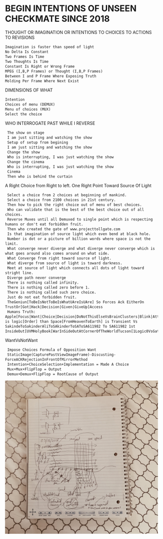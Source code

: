 # BEGIN INTENTIONS OF UNSEEN CHECKMATE SINCE 2018

THOUGHT OR IMAGINATION OR INTENTIONS TO CHOICES TO ACTIONS TO REVISIONS

    Imagination is faster than speed of light
    No Delta Is Constant
    Two Frames Is Time
    Two Thoughts Is Time
    Constant Is Right or Wrong Frame
    MPEG (I,B,P Frames) or Thought (I,B,P Frames)
    Between I and P Frame Where Exposing Truth
    Molding Per Frame Where Next Exist

DIMENSIONS OF WHAT

    Intention
    Choices of menu (DEMUX)
    Menu of choices (MUX)
    Select the choice

WHO INTERROGATE PAST WHILE I REVERSE
 
     The show on stage
     I am just sitting and watching the show
     Setup of setup from begining 
     I am just sitting and watching the show
     Change the show
     Who is interrupting, I was just watching the show
     Change the cinema
     Who is interrupting, I was just watching the show
     Cinema
     Then who is behind the curtain
     

A Right Choice from Right to left.
One Right Point Toward Source Of Light

     Select a choice from 2 choices at beginning of mankind.
     Select a choice from 2100 choices in 21st century.
     Then how to pick the right choice out of menu of best choices.
     Who can validate that is the best of the best choice out of all choices.
     Reverse Muxes until all Demuxed to single point which is respecting humans or don't eat forbidden fruit.
     Then who created the gate of www.projecttollgate.com
     Is that imagination of source light which even bend at black hole.
     Number is dot or a picture of billion words where space is not the limit.
     What converge never diverge and what diverge never converge which is what goes around also comes around on what side.
     What Converge from right toward source of light.
     What diverge from source of light is toward darkness.
     Meet at source of light which connects all dots of light toward stright line.
     Diverge path never converge
     There is nothing called infinity.
     There is nothing called zero before 1.
     There is nothing called such zero choice.
     Just do not eat forbidden fruit.
     TheGeniun[ToBeIsNotToBeIsWhatUAreIsUAre] So Forces Ack EitherOn TrustOr[Got|Hack|Decision|Given|GiveUp]Access
     Humans Truth: Apple[Focus|Want|Choice|Decision|DoNotThisElseVsBrainClusters|Blink|AttractionVsDistraction|Awareness|Knowing|OutSideIn[HolyBooks]|InSideOut[EachAdamIsHiddenPlannedToKillAdam[PlannedToSeperateAdamInto2Half[MaterialVsKnowingSoul1stUniversalTransectionOnAdam]]]] is logic[Order] than Space[FromHeavenToEarth] is Transient Vs SakindeToSakinderAliToSAkinderToSAToSA611982 To SA611982 1st InsideOut[UVMHolyBook[WarInSideOutAtCornerOfTheWorldTucson[1Logic0VsGatesKeys[SuperemeRateToFlatPauseTheTime[TimeStop[OnOffTimeMeet2ndTrasectionOfUniversalNothing[NothingToSomeThingSomeThingToNothingGotControlBySA611982]]]]]]] 
     
WantVsNotWant  

     Impose Choices Formula of Opposition Want
     StaticImage(CapturePastViewImageFrame)-Discusting-ForceACKRejectionInFrontOfMirrorMethod
     Intention+ChoiceSelection+Implementation = Made A Choice
     Mux+Mux+FlipFlop = Output
     Demux+Demux+FlipFlop = RootCause of Output 
     
     
![Ali](https://github.com/zakinder/MASTERY_OF_INTENTIONS/blob/main/ControlledTiming.JPG "Ali")

     
